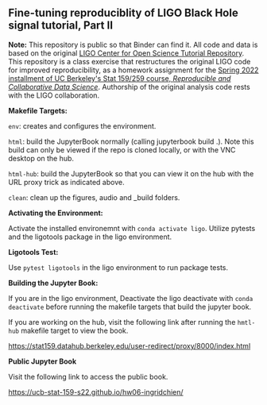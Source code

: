 ## Fine-tuning reproduciblity of LIGO Black Hole signal tutorial, Part II

**Note:** This repository is public so that Binder can find it. All code and data is based on the original [LIGO Center for Open Science Tutorial Repository](https://github.com/losc-tutorial/LOSC_Event_tutorial). This repository is a class exercise that restructures the original LIGO code for improved reproducibility, as a homework assignment for the [Spring 2022 installment of UC Berkeley's Stat 159/259 course, _Reproducible and Collaborative Data Science_](https://ucb-stat-159-s22.github.io). Authorship of the original analysis code rests with the LIGO collaboration.

**Makefile Targets:** 

`env`: creates and configures the environment.

`html`: build the JupyterBook normally (calling jupyterbook build .). Note this build can only be viewed if the repo is cloned locally, or with the VNC desktop on the hub.

`html-hub`: build the JupyterBook so that you can view it on the hub with the URL proxy trick as indicated above.

`clean`: clean up the figures, audio and _build folders.

**Activating the Environment:**

Activate the installed environemnt with `conda activate ligo`. Utilize pytests and the ligotools package in the ligo environment. 

**Ligotools Test:**

Use `pytest ligotools` in the ligo environment to run package tests. 

**Building the Jupyter Book:**

If you are in the ligo environment, Deactivate the ligo deactivate with `conda deactivate` before running the makefile targets that build the jupyter book. 

If you are working on the hub, visit the following link after running the `hmtl-hub` makefile target to view the book.

https://stat159.datahub.berkeley.edu/user-redirect/proxy/8000/index.html

**Public Jupyter Book**

Visit the following link to access the public book.

https://ucb-stat-159-s22.github.io/hw06-ingridchien/

